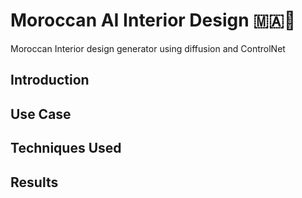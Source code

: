 # Moroccan AI Interior Design 🇲🇦🦁
Moroccan Interior design generator using diffusion and ControlNet


## Introduction



## Use Case


## Techniques Used


## Results


